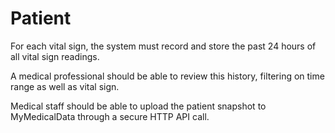 # Patient

For each vital sign, the system must record and store the past 24 hours of all vital sign readings.

A medical professional should be able to review this history, filtering on time range as well as vital sign.

Medical staff should be able to upload the patient snapshot to MyMedicalData through a secure HTTP API call.